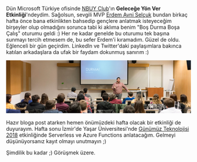 ﻿---
Title: NBUY Geleceğine Yön Ver Etkinliğindeydim
PublishDate: 10/2/2018
IsActive: True
MinutesSpent: 12
Tags: Seminer, Kişisel Gelişim
---

Dün Microsoft Türkiye ofisinde [NBUY Club](http://nbuy.club/)'ın **Geleceğe Yön Ver Etkinliği**'ndeydim. Sağolsun, sevgili MVP [Erdem Avni Selçuk](http://www.eravse.com/) bundan birkaç hafta önce bana etkinlikten bahsedip gençlere anlatmak isteyeceğim birşeyler olup olmadığını sorunca tabi ki aklıma benim "Boş Durma Boşa Çalış" oturumu geldi :) Her ne kadar genelde bu oturumu tek başına sunmayı tercih etmesem de, bu sefer Erdem'i kıramadım. Güzel de oldu. Eğlenceli bir gün geçirdim. LinkedIn ve Twitter'daki paylaşımlara bakınca katılan arkadaşlara da ufak bir faydam dokunmuş sanırım :) 

![Boş Durma Boşa Çalış Oturumum](media/NBUY-Club/bos-durma-bosa-calis-nbuy-club.jpg)

Hazır bloga post atarken hemen önümüzdeki hafta olacak bir etkinliği de duyurayım. Hafta sonu İzmir'de Yaşar Üniversitesi'nde [Günümüz Teknolojisi 2018](https://www.eventbrite.com/e/gunumuz-teknolojisi-2018-registration-42709851315) etkinliğinde Serverless ve Azure Functions anlatacağım. Gelmeyi düşünüyorsanız kayıt olmayı unutmayın ;) 

Şimdilik bu kadar ;) Görüşmek üzere.